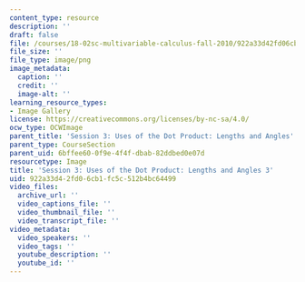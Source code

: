 ```yaml
---
content_type: resource
description: ''
draft: false
file: /courses/18-02sc-multivariable-calculus-fall-2010/922a33d42fd06cb1fc5c512b4bc64499_MIT18_02SC_L1Brds_10.png
file_size: ''
file_type: image/png
image_metadata:
  caption: ''
  credit: ''
  image-alt: ''
learning_resource_types:
- Image Gallery
license: https://creativecommons.org/licenses/by-nc-sa/4.0/
ocw_type: OCWImage
parent_title: 'Session 3: Uses of the Dot Product: Lengths and Angles'
parent_type: CourseSection
parent_uid: 6bffee60-0f9e-4f4f-dbab-82ddbed0e07d
resourcetype: Image
title: 'Session 3: Uses of the Dot Product: Lengths and Angles 3'
uid: 922a33d4-2fd0-6cb1-fc5c-512b4bc64499
video_files:
  archive_url: ''
  video_captions_file: ''
  video_thumbnail_file: ''
  video_transcript_file: ''
video_metadata:
  video_speakers: ''
  video_tags: ''
  youtube_description: ''
  youtube_id: ''
---
```

